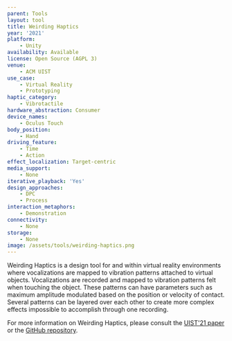 ```yaml
---
parent: Tools
layout: tool
title: Weirding Haptics
year: '2021'
platform:
    - Unity
availability: Available
license: Open Source (AGPL 3)
venue:
    - ACM UIST
use_case:
    - Virtual Reality
    - Prototyping
haptic_category:
    - Vibrotactile
hardware_abstraction: Consumer
device_names:
    - Oculus Touch
body_position:
    - Hand
driving_feature:
    - Time
    - Action
effect_localization: Target-centric
media_support:
    - None
iterative_playback: 'Yes'
design_approaches:
    - DPC
    - Process
interaction_metaphors:
    - Demonstration
connectivity:
    - None
storage:
    - None
image: /assets/tools/weirding-haptics.png
---
```

Weirding Haptics is a design tool for and within virtual reality environments where vocalizations are mapped to vibration patterns attached to virtual objects.
Vocalizations are recorded and mapped to vibration patterns felt when touching the object.
These patterns can have parameters such as maximum amplitude modulated based on the position or velocity of contact.
Several patterns can be layered over each other to create more complex effects impossible to accomplish through one recording.

For more information on Weirding Haptics, please consult the [UIST'21 paper](https://doi.org/10.1145/3472749.3474797) or the [GitHub repository](https://github.com/darty/wh).
